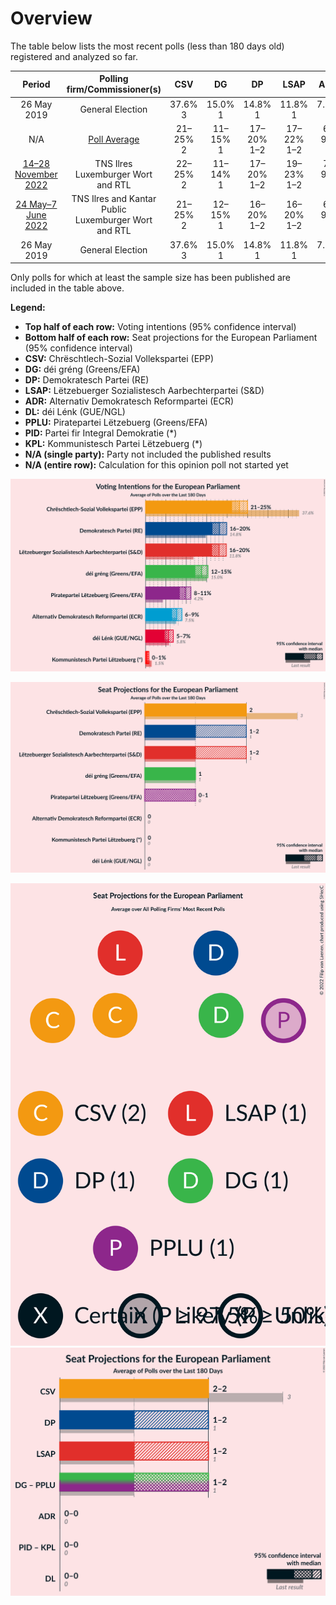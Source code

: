 # Overview

The table below lists the most recent polls (less than 180 days old) registered and analyzed so far.

| Period     | Polling firm/Commissioner(s) | CSV | DG | DP | LSAP | ADR | DL | PPLU | PID | KPL |
|:----------:|:----------------------------:|:--:|:--:|:--:|:--:|:--:|:--:|:--:|:--:|:--:|
| 26 May 2019 | General Election | 37.6% <br> 3 | 15.0% <br> 1 | 14.8% <br> 1 | 11.8% <br> 1 | 7.5% <br> 0 | 5.8% <br> 0 | 4.2% <br> 0 | 1.8% <br> 0 | 1.5% <br> 0 |
| N/A | [Poll Average](average.html) | 21–25% <br> 2 | 11–15% <br> 1 | 17–20% <br> 1–2 | 17–22% <br> 1–2 | 6–9% <br> 0 | 5–7% <br> 0 | 8–11% <br> 0–1 | 0–1% <br> 0 | 0–1% <br> 0 |
| [14–28 November 2022](2022-11-28-TNSIlres.html) | TNS Ilres <br> Luxemburger Wort and RTL | 22–25% <br> 2 | 11–14% <br> 1 | 17–20% <br> 1–2 | 19–23% <br> 1–2 | 7–9% <br> 0 | 5–7% <br> 0 | 8–11% <br> 0–1 | 0–1% <br> 0 | 0–1% <br> 0 |
| [24 May–7 June 2022](2022-06-07-TNSIlresandKantarPublic.html) | TNS Ilres and Kantar Public <br> Luxemburger Wort and RTL | 21–25% <br> 2 | 12–15% <br> 1 | 16–20% <br> 1–2 | 16–20% <br> 1–2 | 6–9% <br> 0 | 5–7% <br> 0 | 8–11% <br> 0–1 | N/A <br> N/A | 0–1% <br> 0 |
| 26 May 2019 | General Election | 37.6% <br> 3 | 15.0% <br> 1 | 14.8% <br> 1 | 11.8% <br> 1 | 7.5% <br> 0 | 5.8% <br> 0 | 4.2% <br> 0 | 1.8% <br> 0 | 1.5% <br> 0 |

Only polls for which at least the sample size has been published are included in the table above.

**Legend:**
+ **Top half of each row:** Voting intentions (95% confidence interval)
+ **Bottom half of each row:** Seat projections for the European Parliament (95% confidence interval)
+ **CSV:** Chrëschtlech-Sozial Vollekspartei (EPP)
+ **DG:** déi gréng (Greens/EFA)
+ **DP:** Demokratesch Partei (RE)
+ **LSAP:** Lëtzebuerger Sozialistesch Aarbechterpartei (S&D)
+ **ADR:** Alternativ Demokratesch Reformpartei (ECR)
+ **DL:** déi Lénk (GUE/NGL)
+ **PPLU:** Piratepartei Lëtzebuerg (Greens/EFA)
+ **PID:** Partei fir Integral Demokratie (*)
+ **KPL:** Kommunistesch Partei Lëtzebuerg (*)
+ **N/A (single party):** Party not included the published results
+ **N/A (entire row):** Calculation for this opinion poll not started yet


![Graph with voting intentions not yet produced](average.png "Voting Intentions")

![Graph with seats not yet produced](average-seats.png "Seats")

![Graph with seating plan not yet produced](average-seating-plan.png "Seating Plan")
![Graph with coalitions seats not yet produced](average-coalitions-seats.png "Coalitions Seats")
